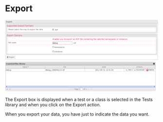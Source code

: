 <!--
parent:
    title: Manage_Tests
author:
    - 'Jérôme Bogaerts'
created_at: '2012-04-12 17:18:48'
updated_at: '2013-03-13 13:39:20'
tags:
    - 'Manage Tests'
-->

Export
======

![](../resources/tests-export.png)

The Export box is displayed when a test or a class is selected in the Tests library and when you click on the Export action.

When you export your data, you have just to indicate the data you want.

